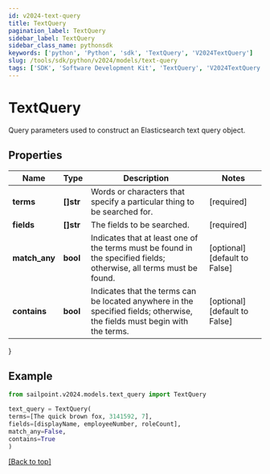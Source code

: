 ```yaml
---
id: v2024-text-query
title: TextQuery
pagination_label: TextQuery
sidebar_label: TextQuery
sidebar_class_name: pythonsdk
keywords: ['python', 'Python', 'sdk', 'TextQuery', 'V2024TextQuery']
slug: /tools/sdk/python/v2024/models/text-query
tags: ['SDK', 'Software Development Kit', 'TextQuery', 'V2024TextQuery']
---
```


# TextQuery

Query parameters used to construct an Elasticsearch text query object.

## Properties

| Name | Type | Description | Notes |
| --- | --- | --- | --- |
| **terms** | **[]str** | Words or characters that specify a particular thing to be searched for. | [required] |
| **fields** | **[]str** | The fields to be searched. | [required] |
| **match_any** | **bool** | Indicates that at least one of the terms must be found in the specified fields; otherwise, all terms must be found. | [optional] [default to False] |
| **contains** | **bool** | Indicates that the terms can be located anywhere in the specified fields; otherwise, the fields must begin with the terms. | [optional] [default to False] |

}

## Example

```python
from sailpoint.v2024.models.text_query import TextQuery

text_query = TextQuery(
terms=[The quick brown fox, 3141592, 7],
fields=[displayName, employeeNumber, roleCount],
match_any=False,
contains=True
)

```

[[Back to top]](#)
